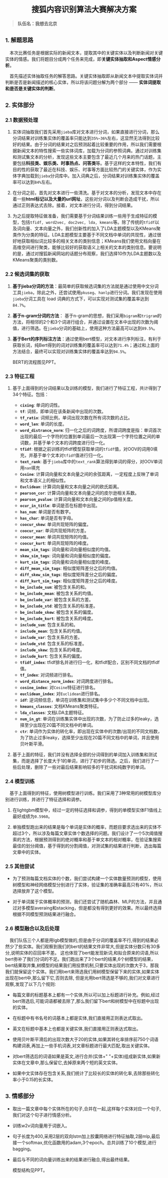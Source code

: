 # <center><font size=5>搜狐内容识别算法大赛解决方案</font></center>

> **队伍名：我想去北京**

##  <font size=4>1. 解题思路</font>

&emsp;本次比赛任务是根据实际的新闻文本，提取其中的关键实体以及判断新闻对关键实体的情感。我们将题目分成两个任务来完成，即**关键实体抽取和Aspect情感分析**。

&emsp;首先描述实体抽取任务的解答思路。关键实体抽取即从新闻文本中提取实体词并判断是否是新闻描述的核心实体，所以将该问题分解为两个部分 —— **实体词提取和是否是关键实体的判断**。

## <font size=4>2. 实体部分</font>

###  <font size=3>2.1 数据预处理</font>

1. 实体词抽取我们首先采用`jieba`库对文本进行分词，如果直接进行分词，那么分词结果对训练集实体的覆盖率只能达到`35%~36%`左右，这显然无法得到比较好的结果。由于分词的结果对之后预测起着比较重要的作用，所以我们需要根据新闻文本的特性搜索一些实体词库，加载为分词的参照词典。通过对训练集和测试集文本的分析，发现这些文本主要包含了最近几个月来的热门话题，主要包括**科技类、娱乐类、时事热点、问答类**等。基于这样的文本特性，我们有目的性的获取了最近在科技、娱乐、时事等方面比较热门的关键实体，作为实体字典加载到`jieba`分词库中。加入词典之后，分词结果对训练集实体的覆盖率可以达到`84%`左右。



2. 在分词之前，首先对文本进行一些清洗。基于对文本的分析，发现文本中存在着一些**html标记以及大量的url网址**，这些对分词以及判断会造成干扰，所以通过正则表达式去除。接着，对文本进行分词，得到分词结果。



3. 为之后提取特征做准备，我们需要基于分词结果训练一些用于生成特征的模型，包括`tfidf, word2vec, doc2vec, lda, kmeans`等。除了传统的`tfidf`以及词向量、文本向量之外，我们创新性的加入了LDA主题模型以及KMeans聚类作为分类的特征。LDA主题模型主要基于不同文档中单词的共现性，通过很好地获取相似词比较多的相关文本的类别信息；KMeans我们使用文档向量在高维空间进行聚类，能够比较好的获取语义上相关的文本的类别信息。要说明的是，通过对搜狐新闻网站的话题分布观察，我们选择10作为LDA主题数以及KMeans聚类的类别数。

###  <font size=3>2.2  候选词集的获取</font>

1. **基于jieba分词的方法**：最简单的获取候选词集的方法就是通过使用中文分词工具`jieba`，除此之外，还尝试使用`pkuseg`、`hanlp`进行分词。我们发现在使用`jieba`分词工具在 load 词典的方式下，可以实现对测试集的覆盖率达到`84.7%`。

2. **基于n-gram分词的方法**： 基于n-gram的思想，我们采用`bigram`和`trigram`的方法，将相邻的2个和3个词进行组合，并通过设置在文本中出现的次数为阈值，进行筛选。在`jieba`分词的基础上，使用这种方法最高可以达到`89.5%`。

3. **基于Bert的序列标注方法**：通过使用bert模型，对文本进行序列标注，有利于获取长词，纯Bert得到的词对训练集的覆盖率可以达到`71.4%`；通过和上面的方法结合，最终可以实现对训练集实体的覆盖率达到`94.5%`。

   BERT的流程图见PPT。


###  <font size=3>2.3  特征工程</font>

1. 基于上面得到的分词结果以及训练的模型，我们进行了特征工程，共计得到了34个特征。包括：
   - **`cixing`**: 单词的词性。
   - **`tf`**: 词频，即单词在该条新闻中出现的次数。
   - **`tf_ratio`**: 词频比例，单词出现次数在所有词次数的占比。
   - **`word_len`**: 单词的长度。
   - **`word_distrance_norm`**: 归一化之后的词跨度，所谓词跨度是指：单词首次出现的最后一个字符的位置到单词最后一次出现第一个字符位置之间的单词数，并基于单个文本的词跨度进行归一化。
   - **`tfidf`**: 根据之前训练的tfidf模型获取单词的`tfidf`值，对OOV的词用0填充，并基于单个文本对`tfidf`值进行归一化。
   - **`text_rank`**: 基于`jieba`库中的`text_rank`算法得到单词的得分，对OOV单词用`nan`填充
   - **`Cosine`**: 计算词向量和文本向量之间的余弦距离，一定程度上反映了单词和文本语义上的相似性。
   - **`Euclidean`**: 计算词向量和文本向量之间的欧氏距离。
   - **`pearson_cor`**: 计算词向量和文本向量之间的皮尔逊相关系数。
   - **`pearson_pvalue`**: 计算词向量和文本向量之间的p值相关度。
   - **`ocur_in_title`**: 单词是否在标题中出现。
   - **`has_num`**: 单词是否有数字。
   - **`has_char`**: 单词是否有字母。
   - **`coocur_skew`**: 单词共现矩阵的偏度。
   - **`coocur_var`**: 单词共现矩阵的方差。
   - **`coocur_mean`**: 单词共现矩阵的均值。
   - **`coocur_kurt`**: 单词共现矩阵的峰度。
   - **`mean_sim_tags`**: 词向量和词向量相似度的均值。
   - **`skew_sim_tags`**: 词向量和词向量相似度的偏度。
   - **`kurt_sim_tags`**: 词向量和词向量相似度的峰度。
   - **`diff_mean_sim_tags`**: 相似度矩阵差分之后的均值。
   - **`diff_skew_sim_tags`**: 相似度矩阵差分之后的偏度。
   - **`diff_kurt_sim_tags`**: 相似度矩阵差分之后的峰度。
   - **`be_include_sum`**: 被包含关系的和。
   - **`be_include_mean`**: 被包含关系的均值。
   - **`be_include_var`**: 被包含关系的方差。
   - **`be_include_std`**: 被包含关系的标准差。
   - **`be_include_skew`**: 被包含关系的偏度。
   - **`be_include_kurt`**: 被包含关系的峰度。
   - **`include_sum`**: 包含关系的和。
   - **`include_mean`**: 包含关系的均值。
   - **`include_var`**: 包含关系的方差。
   - **`include_std`**: 包含关系的标准差。
   - **`include_skew`**: 包含关系的峰度。
   - **`include_kurt`**: 包含关系的偏度。
   - **`tfidf_index`**: tfidf排名并进行归一化，和tfidf配合，区别不同文档的tfidf值。
   - **`tf_index`**: 对词频进行排名。
   - **`word_distance_norm_index`**: 对词跨度进行排名。
   - **`cosine_index`**: 对`Cosine`特征进行排名。
   - **`euclidean_index`**: 对`Euclidean`进行排名。
   - **`idf`**: 逆词频信息，单词在训练集和测试集中多少个不同文档中出现。
   - **`kmeans_classes`**: 文档KMeans聚类特征。
   - **`lda_classes`**: 文档LDA主题特征。
   - **`num_in_gt`**: 单词在训练集实体中出现的次数，为了防止过多的leaky，选择至少出现在20篇不同文档中的单词。
   - **`ctr`**: 单词作为实体的转化率，即出现在实体中的次数/出现的不同文档数，为了防止过多leaky，选择至少出现在20篇不同文档中的单词，并且使用贝叶斯平滑。



2. 基于上面的特征，我们并没有选择全部的分词得到的单词加入训练集和测试集，而是选择了长度大于1的单词，进行了初步的筛选。之后，我们进行了一些后处理，删除了一些对最后结果影响较多的干扰词和纯数字的单词。

###  <font size=3>2.4  模型训练</font>

&emsp;基于上面得到的特征，使用树模型进行训练。我们采用了3种常用的树模型库分别进行训练，并进行了特征选择和调参。

1. 在lightgbm模型中，经过一定的特征选择和调参，得到的单模型实体F1值线上最好成绩为`0.5960`。

2. 单独模型跑出来的结果是每个单词是实体的概率，而题目要求选出来的实体不超过3个，所以涉及每篇文章实体个数选择的问题。我们设计了一个5次阈值搜索的方法，根据预测得到的绝对概率和基于单文本的相对概率，在验证集搜索最佳的划分阈值，基于得到的分割阈值，对测试集的结果进行判断，选出每篇文章中的实体。


###  <font size=3>2.5  其他尝试</font>

- 为了预测每篇文档实体的个数，我们尝试构建一个实体数量预测的模型，使用树模型和神经网络模型分别进行了实体，验证集的准确率最高只有40%，所以选择放弃了这个模型。

- 对于单词属于实体概率的预测，我们还尝试了随机森林、MLP的方法，并且通过对多模型averaing和stacking，但是都没有得到更好的效果。所以最终选择根据不同模型预测结果进行融合。


### <font size=3>2.6 模型融合以及后处理</font>

&emsp;我们队伍三个人都是用lgb模型做的,但是由于分词的覆盖率不行,得到的结果必然少了些实体。我们观察到我们的bert的结果文件非常大,但是实体分数只有30多分,说明实体的召回率不差。
这也体现了bert能发现新词,和拟合原来的词语,所以bert弥补了我们分词的不足。我们跑出来了3个bert的结果,6个树模型的结果，bert结果取并集,树模型的结果我们用投票机制,只要实体出现的次数大于3，那我我们就保留这个实体。我们用bert来筛选我们用树模型保留下来的实体,如果实体出现在bert中,那么留下它,否则去除,  但是光用bert筛选是不够的,我们对文章进行观察,发现了以下几个规则:

- 每篇文章的标题基本上都有一个实体,所以可以加上标题进行补充。例如,经过bert筛选后,可能词语都被去除了,那么我们留下bert和树模型中在标题中出现的实体。

- 在标题中有书名号的词基本上都是实体,我们直接用正则表达式取出。


- 英文在标题中基本上也都是关键实体,我们直接用正则表达式取出。


- 使用贝叶斯平滑后的出现次数大于20的实体,如果其转化率排序前750个词语构建词表,再加上一些手机词表,对文章标题进行最大匹配,取出关键实体。


- 对bert筛选后的词语如果是英文,进行合并(实体+" "+实体)组成新实体,如果新实体在文章中,那么保留它,去掉原来两个短的英文实体。


- 如果中文实体存在包含关系,我们统计了比较长的实体的转化率,去除那些转化率小于0.15的长实体。


## <font size=4>3. 情感部分</font>

- 取出一篇文章中每个实体所在的句子,合并在一起,这样每个实体对应一个句子,我们对这个句子进行情感分析。

- 训练w2v词向量用于词嵌入。

- 句子长度为400,采用2层的双向lstm加上胶囊网络进行特征抽取,2层mlp,最后接一个softmax,优化函数用的adam,3个epoch。总共训练了10个模型,进行bagging。

- 最后与不同的词向量训练出来的结果进行融合,得出最终结果。

  模型结构见PPT。

